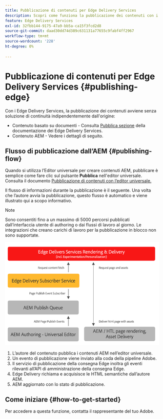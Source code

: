 ```yaml
---
title: Pubblicazione di contenuti per Edge Delivery Services
description: Scopri come funziona la pubblicazione dei contenuti con i Edge Delivery Services e come pubblicare contenuti AEM con i Edge Delivery Services.
feature: Edge Delivery Services
exl-id: 32fbb144-9175-47a9-bb5a-ca15f3fcd2d8
source-git-commit: daad30dd74d389c631131a77655c9fabf4ff2967
workflow-type: tm+mt
source-wordcount: '228'
ht-degree: 0%

---
```


# Pubblicazione di contenuti per Edge Delivery Services {#publishing-edge}

Con i Edge Delivery Services, la pubblicazione dei contenuti avviene senza soluzione di continuità indipendentemente dall&#39;origine:

* Contenuto basato su documenti - Consulta [Pubblica sezione](/help/edge/docs/authoring.md) della documentazione dei Edge Delivery Services.
* Contenuto AEM - Vedere i dettagli di seguito.

## Flusso di pubblicazione dall’AEM {#publishing-flow}

Quando si utilizza l’Editor universale per creare contenuti AEM, pubblicare è semplice come fare clic sul pulsante **Pubblica** nell&#39;editor universale. Consulta il documento [Pubblicazione di contenuti con l’editor universale.](/help/implementing/universal-editor/publishing.md)

Il flusso di informazioni durante la pubblicazione è il seguente. Una volta che l’autore avvia la pubblicazione, questo flusso è automatico e viene illustrato qui a scopo informativo.

>[!NOTE]
>
>Sono consentiti fino a un massimo di 5000 percorsi pubblicati dall’interfaccia utente di authoring o dai flussi di lavoro al giorno. Le integrazioni che creano carichi di lavoro per la pubblicazione in blocco non sono supportate.

![Flusso di informazioni durante la pubblicazione da AEM a Edge Delivery Services](assets/publishing-flow.png)

1. L’autore del contenuto pubblica i contenuti AEM nell’editor universale.
1. Un evento di pubblicazione viene inviato alla coda della pipeline Adobe.
1. Il servizio di pubblicazione della consegna Edge inoltra gli eventi rilevanti all’API di amministrazione della consegna Edge.
1. Edge Delivery richiama e acquisisce le HTML semantiche dall’autore AEM.
1. AEM aggiornato con lo stato di pubblicazione.

## Come iniziare {#how-to-get-started}

Per accedere a questa funzione, contatta il rappresentante del tuo Adobe.
